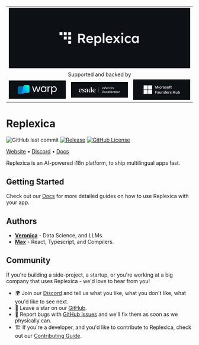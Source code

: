 <table width="100%">
    <tr>
        <td colspan="3">
            <a href="https://replexica.com">
                <img src="./content/banner.dark.png" width="100%" />
            </a>
        </td>
    </tr>
    <tr>
        <td colspan="3" align="center">
            Supported and backed by
        </td>
    </tr>
    <tr>
        <td width="33%">
            <a target="_blank" href="https://www.warp.dev/?utm_source=github&utm_medium=referral&utm_campaign=replexica_20240626">
                <img src="./content/warp.dark.png" />
            </a>
        </td>
        <td width="33%">
            <a target="_blank" href="https://www.esade.edu/en/learning-innovation/rambla/eworks">
                <img src="./content/eworks.dark.png" />
            </a>
        </td>
        <td width="33%">
            <a target="_blank" href="https://foundershub.startups.microsoft.com">
                <img src="./content/ms-f-hub.dark.png" />
            </a>
        </td>
    </tr>
</table>

# Replexica

![GitHub last commit](https://img.shields.io/github/last-commit/replexica/replexica)
[![Release](https://github.com/replexica/replexica/actions/workflows/release.yml/badge.svg)](https://github.com/replexica/replexica/actions/workflows/release.yml)
[![GitHub License](https://img.shields.io/github/license/replexica/replexica)](https://github.com/replexica/replexica/blob/main/LICENSE.md)

[Website](https://replexica.com) •
[Discord](https://replexica.com/go/discord) •
[Docs](https://replexica.com/go/docs)

Replexica is an AI-powered i18n platform, to ship multilingual apps fast.

## Getting Started

Check out our [Docs](https://replexica.com/go/docs) for more detailed guides on how to use Replexica with your app.

## Authors

* **[Veronica](https://github.com/vrcprl)** - Data Science, and LLMs.
* **[Max](https://github.com/maxprilutskiy)** - React, Typescript, and Compilers.

## Community

If you're building a side-project, a startup, or you're working at a big company that uses Replexica - we'd love to hear from you!

* 🌍 Join our [Discord](https://discord.gg/GeK6AuSqzw) and tell us what you like, what you don't like, what you'd like to see next.
* 🌟 Leave a star on our [GitHub](https://github.com/replexica/replexica).
* 🐞 Report bugs with [GitHub Issues](https://github.com/replexica/replexica/issues) and we'll fix them as soon as we physically can.
* 🏗️ If you're a developer, and you'd like to contribute to Replexica, check out our [Contributing Guide](./CONTRIBUTING.md).
